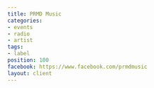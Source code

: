 ```yaml
---
title: PRMD Music
categories:
- events
- radio
- artist
tags:
- label
position: 100
facebook: https://www.facebook.com/prmdmusic
layout: client
---
```


